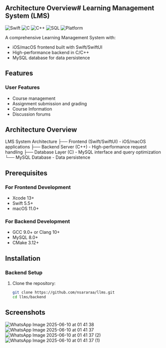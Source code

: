 
## Architecture Overview# Learning Management System (LMS)

![Swift](https://img.shields.io/badge/Swift-5.5-orange.svg)
![C](https://img.shields.io/badge/C-11-blue.svg)
![C++](https://img.shields.io/badge/C++-17-red.svg)
![SQL](https://img.shields.io/badge/SQL-MySQL-lightblue.svg)
![Platform](https://img.shields.io/badge/Platform-macOS|Linux-lightgrey.svg)

A comprehensive Learning Management System with:
- iOS/macOS frontend built with Swift/SwiftUI
- High-performance backend in C/C++
- MySQL database for data persistence

## Features

### User Features
- Course management
- Assignment submission and grading
- Course Information
- Discussion forums

## Architecture Overview
LMS System Architecture
├── Frontend (Swift/SwiftUI) - iOS/macOS applications
├── Backend Server (C++) - High-performance request handling
├── Database Layer (C) - MySQL interface and query optimization
└── MySQL Database - Data persistence


## Prerequisites

### For Frontend Development
- Xcode 13+
- Swift 5.5+
- macOS 11.0+

### For Backend Development
- GCC 9.0+ or Clang 10+
- MySQL 8.0+
- CMake 3.12+

## Installation

### Backend Setup

1. Clone the repository:
   ```bash
   git clone https://github.com/nsararaa/llms.git
   cd llms/backend

## Screenshots
![WhatsApp Image 2025-06-10 at 01 41 38](https://github.com/user-attachments/assets/1c5c78a3-a840-4790-9694-4ea998a12b76)
![WhatsApp Image 2025-06-10 at 01 41 37](https://github.com/user-attachments/assets/7b9beef8-30bd-4870-940d-2528667c6936)
![WhatsApp Image 2025-06-10 at 01 41 37 (2)](https://github.com/user-attachments/assets/ae495ecc-48fb-44c8-b902-9ef9075693b9)
![WhatsApp Image 2025-06-10 at 01 41 37 (1)](https://github.com/user-attachments/assets/d5df0b81-524b-4655-82a8-b44fae4f4265)



